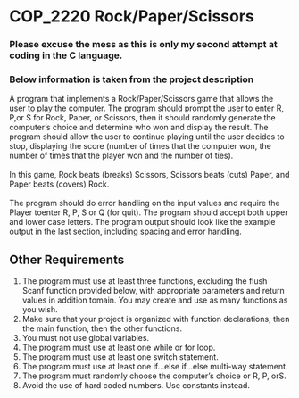 # COP_2220 Rock/Paper/Scissors

### Please excuse the mess as this is only my second attempt at coding in the C language.
### Below information is taken from the project description
A program that implements a Rock/Paper/Scissors game that allows the user to play the 
computer. The program should prompt the user to enter R, P,or S for Rock, Paper, or Scissors, 
then it should randomly generate the computer’s choice and determine who won and display 
the result. The program should allow the user to continue playing until the user decides to 
stop, displaying the score (number of times that the computer won, the number of times that 
the player won and the number of ties).
<br />
<br />
In this game, Rock beats (breaks) Scissors, Scissors beats (cuts) Paper, and Paper beats 
(covers) Rock.
<br />
<br />
The program should do error handling on the input values and require the Player toenter 
R, P, S or Q (for quit). The program should accept both upper and lower case letters. The
program output should look like the example output in the last section, including spacing and 
error handling.

## Other Requirements
1. The program must use at least three functions, excluding the flush Scanf function 
provided below, with appropriate parameters and return values in addition tomain.
You may create and use as many functions as you wish.
2. Make sure that your project is organized with function declarations, then the main 
function, then the other functions.
3. You must not use global variables.
4. The program must use at least one while or for loop.
5. The program must use at least one switch statement.
6. The program must use at least one if...else if...else multi-way statement.
7. The program must randomly choose the computer’s choice or R, P, orS.
8. Avoid the use of hard coded numbers. Use constants instead.
